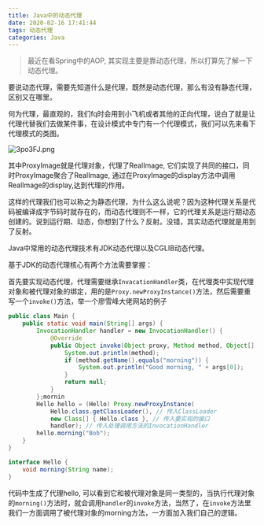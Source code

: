```yaml
---
title: Java中的动态代理
date: 2020-02-16 17:41:44
tags: 动态代理
categories: Java
---
```


> 最近在看Spring中的AOP, 其实现主要是靠动态代理，所以打算先了解一下动态代理。

要说动态代理，需要先知道什么是代理，既然是动态代理，那么有没有静态代理，区别又在哪里。



何为代理，最直观的，我们fq时会用到小飞机或者其他的正向代理，说白了就是让代理代替我们去做某件事，在设计模式中专门有一个代理模式，我们可以先来看下代理模式的类图。

![3po3FJ.png](https://s2.ax1x.com/2020/02/16/3po3FJ.png)

其中ProxyImage就是代理对象，代理了RealImage, 它们实现了共同的接口，同时ProxyImage聚合了RealImage, 通过在ProxyImage的display方法中调用RealImage的display,达到代理的作用。



这样的代理我们也可以称之为静态代理，为什么这么说呢？因为这种代理关系是代码被编译成字节码时就存在的，而动态代理则不一样，它的代理关系是运行期动态创建的。说到运行期、动态，你想到了什么？反射。没错，其实动态代理就是用到了反射。



Java中常用的动态代理技术有JDK动态代理以及CGLIB动态代理。



基于JDK的动态代理核心有两个方法需要掌握：

首先要实现动态代理，代理需要继承`InvacationHandler`类，在代理类中实现代理对象和被代理对象的绑定，用的是`Proxy.newProxyInstance()`方法，然后需要重写一个`invoke()`方法，举一个廖雪峰大佬网站的例子

```Java
public class Main {
    public static void main(String[] args) {
        InvocationHandler handler = new InvocationHandler() {
            @Override
            public Object invoke(Object proxy, Method method, Object[] args) throws Throwable {
                System.out.println(method);
                if (method.getName().equals("morning")) {
                    System.out.println("Good morning, " + args[0]);
                }
                return null;
            }
        };mornin
        Hello hello = (Hello) Proxy.newProxyInstance(
            Hello.class.getClassLoader(), // 传入ClassLoader
            new Class[] { Hello.class }, // 传入要实现的接口
            handler); // 传入处理调用方法的InvocationHandler
        hello.morning("Bob");
    }
}

interface Hello {
    void morning(String name);
}

```

代码中生成了代理hello, 可以看到它和被代理对象是同一类型的，当执行代理对象的`morning()`方法时，就会调用`handler`的`invoke`方法，当然了，在`invoke`方法里我们一方面调用了被代理对象的morning方法，一方面加入我们自己的逻辑。